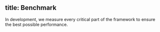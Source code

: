 title: Benchmark
---
In development, we measure every critical part of the framework to ensure the best possible performance.

